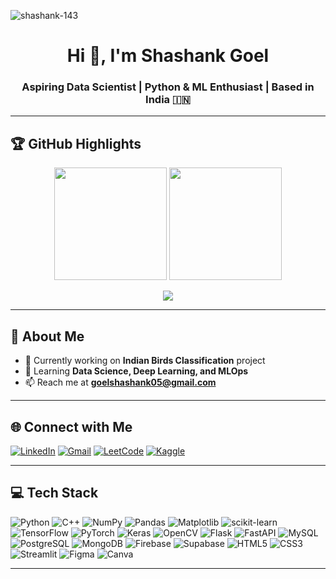 <p align="left"> 
  <img src="https://komarev.com/ghpvc/?username=shashank-143&label=Profile%20views&color=0e75b6&style=flat" alt="shashank-143" /> 
</p>

<h1 align="center">Hi 👋, I'm Shashank Goel</h1>
<h3 align="center">Aspiring Data Scientist | Python & ML Enthusiast | Based in India 🇮🇳</h3>

---

## 🏆 GitHub Highlights

<p align="center">
  <img src="https://github-readme-stats.vercel.app/api?username=Shashank-143&theme=vision-friendly-dark&show_icons=true&hide_border=false&include_all_commits=true&count_private=true" height="180"/>
  <img src="https://github-readme-streak-stats.herokuapp.com/?user=Shashank-143&theme=vision-friendly-dark&hide_border=false" height="180"/>
</p>

<p align="center">
  <img src="https://github-profile-trophy.vercel.app/?username=Shashank-143&theme=radical&no-frame=false&no-bg=false&margin-w=10"/>
</p>

---

## 💫 About Me
- 🔭 Currently working on **Indian Birds Classification** project  
- 🌱 Learning **Data Science, Deep Learning, and MLOps**  
- 📫 Reach me at **[goelshashank05@gmail.com](mailto:goelshashank05@gmail.com)**  

---

## 🌐 Connect with Me

[![LinkedIn](https://img.shields.io/badge/LinkedIn-%230077B5.svg?logo=linkedin&logoColor=white)](https://linkedin.com/in/shashank-goel-24930b279)
[![Gmail](https://img.shields.io/badge/Email-D14836?logo=gmail&logoColor=white)](mailto:goelshashank05@gmail.com)
[![LeetCode](https://img.shields.io/badge/LeetCode-FFA116?style=flat&logo=LeetCode&logoColor=black)](https://leetcode.com/u/Shashank_Goel1)
[![Kaggle](https://img.shields.io/badge/Kaggle-20BEFF?style=flat&logo=Kaggle&logoColor=white)](https://www.kaggle.com/shashankgoel12)


---

## 💻 Tech Stack

![Python](https://img.shields.io/badge/python-3670A0?style=for-the-badge&logo=python&logoColor=ffdd54)
![C++](https://img.shields.io/badge/c++-%2300599C.svg?style=for-the-badge&logo=c%2B%2B&logoColor=white)
![NumPy](https://img.shields.io/badge/numpy-%23013243.svg?style=for-the-badge&logo=numpy&logoColor=white)
![Pandas](https://img.shields.io/badge/pandas-%23150458.svg?style=for-the-badge&logo=pandas&logoColor=white)
![Matplotlib](https://img.shields.io/badge/Matplotlib-%23ffffff.svg?style=for-the-badge&logo=Matplotlib&logoColor=black)
![scikit-learn](https://img.shields.io/badge/scikit--learn-%23F7931E.svg?style=for-the-badge&logo=scikit-learn&logoColor=white)
![TensorFlow](https://img.shields.io/badge/TensorFlow-%23FF6F00.svg?style=for-the-badge&logo=TensorFlow&logoColor=white)
![PyTorch](https://img.shields.io/badge/PyTorch-%23EE4C2C.svg?style=for-the-badge&logo=PyTorch&logoColor=white)
![Keras](https://img.shields.io/badge/Keras-%23D00000.svg?style=for-the-badge&logo=Keras&logoColor=white)
![OpenCV](https://img.shields.io/badge/opencv-%23white.svg?style=for-the-badge&logo=opencv&logoColor=white)
![Flask](https://img.shields.io/badge/flask-%23000.svg?style=for-the-badge&logo=flask&logoColor=white)
![FastAPI](https://img.shields.io/badge/FastAPI-005571?style=for-the-badge&logo=fastapi)
![MySQL](https://img.shields.io/badge/mysql-4479A1.svg?style=for-the-badge&logo=mysql&logoColor=white)
![PostgreSQL](https://img.shields.io/badge/postgres-%23316192.svg?style=for-the-badge&logo=postgresql&logoColor=white)
![MongoDB](https://img.shields.io/badge/MongoDB-%234ea94b.svg?style=for-the-badge&logo=mongodb&logoColor=white)
![Firebase](https://img.shields.io/badge/firebase-%23039BE5.svg?style=for-the-badge&logo=firebase)
![Supabase](https://img.shields.io/badge/Supabase-3ECF8E?style=for-the-badge&logo=supabase&logoColor=white)
![HTML5](https://img.shields.io/badge/html5-%23E34F26.svg?style=for-the-badge&logo=html5&logoColor=white)
![CSS3](https://img.shields.io/badge/css3-%231572B6.svg?style=for-the-badge&logo=css3&logoColor=white)
![Streamlit](https://img.shields.io/badge/Streamlit-%23FE4B4B.svg?style=for-the-badge&logo=streamlit&logoColor=white)
![Figma](https://img.shields.io/badge/figma-%23F24E1E.svg?style=for-the-badge&logo=figma&logoColor=white)
![Canva](https://img.shields.io/badge/Canva-%2300C4CC.svg?style=for-the-badge&logo=Canva&logoColor=white)

---


